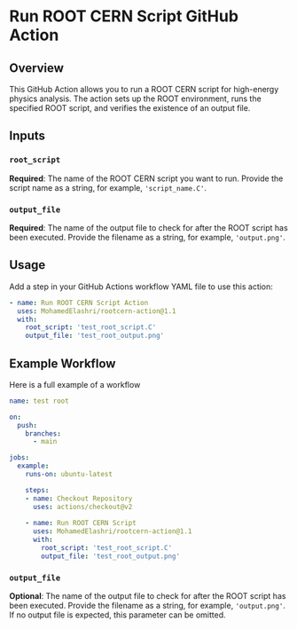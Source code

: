 # Run ROOT CERN Script GitHub Action

## Overview

This GitHub Action allows you to run a ROOT CERN script for high-energy physics analysis. The action sets up the ROOT environment, runs the specified ROOT script, and verifies the existence of an output file.

## Inputs

### `root_script`

**Required**: The name of the ROOT CERN script you want to run. Provide the script name as a string, for example, `'script_name.C'`.

### `output_file`

**Required**: The name of the output file to check for after the ROOT script has been executed. Provide the filename as a string, for example, `'output.png'`.

## Usage

Add a step in your GitHub Actions workflow YAML file to use this action:

```yaml
- name: Run ROOT CERN Script Action
  uses: MohamedElashri/rootcern-action@1.1
  with:
    root_script: 'test_root_script.C'
    output_file: 'test_root_output.png'   
```

## Example Workflow


Here is a full example of a workflow

```yaml
name: test root

on:
  push:
    branches:
      - main

jobs:
  example:
    runs-on: ubuntu-latest

    steps:
    - name: Checkout Repository
      uses: actions/checkout@v2
      
    - name: Run ROOT CERN Script
      uses: MohamedElashri/rootcern-action@1.1
      with:
        root_script: 'test_root_script.C'
        output_file: 'test_root_output.png'
```

### `output_file`

**Optional**: The name of the output file to check for after the ROOT script has been executed. Provide the filename as a string, for example, `'output.png'`. If no output file is expected, this parameter can be omitted.




